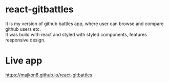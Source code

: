 # react-gitbattles
It is my version of github battles app, where user can browse and compare github users etc.  
It was build with react and styled with styled components, features responsive design.  
# Live app
https://majkon8.github.io/react-gitbattles
